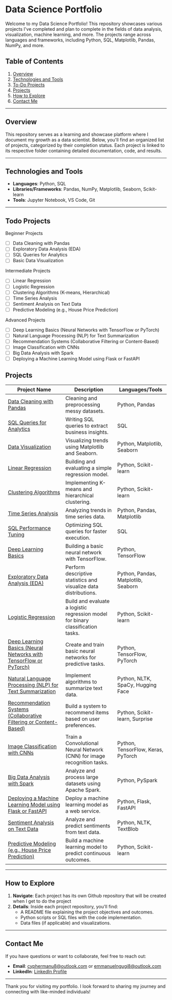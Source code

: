 # Data Science Portfolio

Welcome to my Data Science Portfolio! This repository showcases various projects I've completed and plan to complete in the fields of data analysis, visualization, machine learning, and more. The projects range across languages and frameworks, including Python, SQL, Matplotlib, Pandas, NumPy, and more.

## Table of Contents

1. [Overview](#overview)
2. [Technologies and Tools](#technologies-and-tools)
3. [To-Do Projects](#todo-projects)
4. [Projects](#projects)
5. [How to Explore](#how-to-explore)
6. [Contact Me](#contact-me)

---

## Overview

This repository serves as a learning and showcase platform where I document my growth as a data scientist. Below, you'll find an organized list of projects, categorized by their completion status. Each project is linked to its respective folder containing detailed documentation, code, and results.

---

## Technologies and Tools

-   **Languages**: Python, SQL
-   **Libraries/Frameworks**: Pandas, NumPy, Matplotlib, Seaborn, Scikit-learn
-   **Tools**: Jupyter Notebook, VS Code, Git

---
## Todo Projects
Beginner Projects

-   [ ] Data Cleaning with Pandas
-   [ ] Exploratory Data Analysis (EDA)
-   [ ] SQL Queries for Analytics
-   [ ] Basic Data Visualization

Intermediate Projects

-   [ ] Linear Regression
-   [ ] Logistic Regression
-   [ ] Clustering Algorithms (K-means, Hierarchical)
-   [ ] Time Series Analysis
-   [ ] Sentiment Analysis on Text Data
-   [ ] Predictive Modeling (e.g., House Price Prediction)

Advanced Projects

-   [ ] Deep Learning Basics (Neural Networks with TensorFlow or PyTorch)
-   [ ] Natural Language Processing (NLP) for Text Summarization
-   [ ] Recommendation Systems (Collaborative Filtering or Content-Based)
-   [ ] Image Classification with CNNs
-   [ ] Big Data Analysis with Spark
-   [ ] Deploying a Machine Learning Model using Flask or FastAPI

## Projects

| Project Name                                                          | Description                                                                     | Languages/Tools                     |
| --------------------------------------------------------------------- | ------------------------------------------------------------------------------- | ----------------------------------- |
| [Data Cleaning with Pandas]()                                         | Cleaning and preprocessing messy datasets.                                      | Python, Pandas                      |
| [SQL Queries for Analytics]()                                         | Writing SQL queries to extract business insights.                               | SQL                                 |
| [Data Visualization]()                                                | Visualizing trends using Matplotlib and Seaborn.                                | Python, Matplotlib, Seaborn         |
| [Linear Regression]()                                                 | Building and evaluating a simple regression model.                              | Python, Scikit-learn                |
| [Clustering Algorithms]()                                             | Implementing K-means and hierarchical clustering.                               | Python, Scikit-learn                |
| [Time Series Analysis]()                                              | Analyzing trends in time series data.                                           | Python, Pandas, Matplotlib          |
| [SQL Performance Tuning]()                                            | Optimizing SQL queries for faster execution.                                    | SQL                                 |
| [Deep Learning Basics]()                                              | Building a basic neural network with TensorFlow.                                | Python, TensorFlow                  |
| [Exploratory Data Analysis (EDA)]()                                   | Perform descriptive statistics and visualize data distributions.                | Python, Pandas, Matplotlib, Seaborn |
| [Logistic Regression]()                                               | Build and evaluate a logistic regression model for binary classification tasks. | Python, Scikit-learn                |
| [Deep Learning Basics (Neural Networks with TensorFlow or PyTorch)]() | Create and train basic neural networks for predictive tasks.                    | Python, TensorFlow, PyTorch         |
| [Natural Language Processing (NLP) for Text Summarization]()          | Implement algorithms to summarize text data.                                    | Python, NLTK, SpaCy, Hugging Face   |
| [Recommendation Systems (Collaborative Filtering or Content-Based)]() | Build a system to recommend items based on user preferences.                    | Python, Scikit-learn, Surprise      |
| [Image Classification with CNNs]()                                    | Train a Convolutional Neural Network (CNN) for image recognition tasks.         | Python, TensorFlow, Keras, PyTorch  |
| [Big Data Analysis with Spark]()                                      | Analyze and process large datasets using Apache Spark.                          | Python, PySpark                     |
| [Deploying a Machine Learning Model using Flask or FastAPI]()         | Deploy a machine learning model as a web service.                               | Python, Flask, FastAPI              |
| [Sentiment Analysis on Text Data]()                                   | Analyze and predict sentiments from text data.                                  | Python, NLTK, TextBlob              |
| [Predictive Modeling (e.g., House Price Prediction)]()                | Build a machine learning model to predict continuous outcomes.                  | Python, Scikit-learn                |

---

## How to Explore

1. **Navigate**: Each project has its own Github repository that will be created when I get to do the project
2. **Details**: Inside each project repository, you'll find:
    - A README file explaining the project objectives and outcomes.
    - Python scripts or SQL files with the code implementation.
    - Data files (if applicable) and visualizations.

---

## Contact Me

If you have questions or want to collaborate, feel free to reach out:

-   **Email**: cyphermanu8@outlook.com or emmanuelngugi8@outlook.com
-   **LinkedIn**: [LinkedIn Profile](https://www.linkedin.com/in/emmanuel-ngugi-62917124b/)

---

Thank you for visiting my portfolio. I look forward to sharing my journey and connecting with like-minded individuals!
